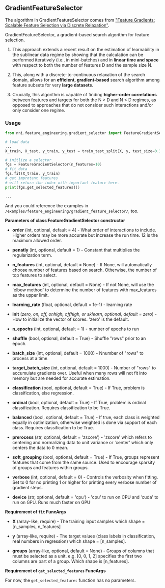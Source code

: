 ## GradientFeatureSelector

The algorithm in GradientFeatureSelector comes from ["Feature Gradients: Scalable Feature Selection via Discrete Relaxation"](https://arxiv.org/pdf/1908.10382.pdf).

GradientFeatureSelector, a gradient-based search algorithm
for feature selection. 

1) This approach extends a recent result on the estimation of
learnability in the sublinear data regime by showing that the calculation can be performed iteratively (i.e., in mini-batches) and in **linear time and space** with respect to both the number of features D and the sample size N. 

2) This, along with a discrete-to-continuous relaxation of the search domain, allows for an **efficient, gradient-based** search algorithm among feature subsets for very **large datasets**.

3) Crucially, this algorithm is capable of finding **higher-order correlations** between features and targets for both the N > D and N < D regimes, as opposed to approaches that do not consider such interactions and/or only consider one regime.


### Usage

```python
from nni.feature_engineering.gradient_selector import FeatureGradientSelector

# load data
...
X_train, X_test, y_train, y_test = train_test_split(X, y, test_size=0.33, random_state=42)

# initlize a selector
fgs = FeatureGradientSelector(n_features=10)
# fit data
fgs.fit(X_train, y_train)
# get improtant features
# will return the index with important feature here.
print(fgs.get_selected_features())

...
```

And you could reference the examples in `/examples/feature_engineering/gradient_feature_selector/`, too.

**Parameters of class FeatureGradientSelector constructor**

* **order** (int, optional, default = 4) - What order of interactions to include. Higher orders may be more accurate but increase the run time. 12 is the maximum allowed order.

* **penatly** (int, optional, default = 1) - Constant that multiplies the regularization term.

* **n_features** (int, optional, default = None) - If None, will automatically choose number of features based on search. Otherwise, the number of top features to select.

* **max_features** (int, optional, default = None) - If not None, will use the 'elbow method' to determine the number of features with max_features as the upper limit.

* **learning_rate** (float, optional, default = 1e-1) - learning rate

* **init** (*zero, on, off, onhigh, offhigh, or sklearn, optional, default = zero*) - How to initialize the vector of scores. 'zero' is the default.

* **n_epochs** (int, optional, default = 1) - number of epochs to run

* **shuffle** (bool, optional, default = True) - Shuffle "rows" prior to an epoch.

* **batch_size** (int, optional, default = 1000) - Nnumber of "rows" to process at a time.

* **target_batch_size** (int, optional, default = 1000) - Number of "rows" to accumulate gradients over. Useful when many rows will not fit into memory but are needed for accurate estimation.

* **classification** (bool, optional, default = True) - If True, problem is classification, else regression.

* **ordinal** (bool, optional, default = True) - If True, problem is ordinal classification. Requires classification to be True.

* **balanced** (bool, optional, default = True) - If true, each class is weighted equally in optimization, otherwise weighted is done via support of each class. Requires classification to be True.

* **prerocess** (str, optional, default = 'zscore') - 'zscore' which refers to centering and normalizing data to unit variance or 'center' which only centers the data to 0 mean.

* **soft_grouping** (bool, optional, default = True) - If True, groups represent features that come from the same source. Used to encourage sparsity of groups and features within groups.

* **verbose** (int, optional, default = 0) - Controls the verbosity when fitting. Set to 0 for no printing 1 or higher for printing every verbose number of gradient steps.

* **device** (str, optional, default = 'cpu') - 'cpu' to run on CPU and 'cuda' to run on GPU. Runs much faster on GPU


**Requirement of `fit` FuncArgs**

* **X** (array-like, require) - The training input samples which shape = [n_samples, n_features]

* **y** (array-like, require) - The target values (class labels in classification, real numbers in regression) which shape = [n_samples].

* **groups** (array-like, optional, default = None) - Groups of columns that must be selected as a unit. e.g. [0, 0, 1, 2] specifies the first two columns are part of a group. Which shape is [n_features].

**Requirement of `get_selected_features` FuncArgs**
 
 For now, the `get_selected_features` function has no parameters.

